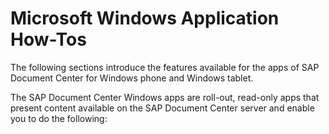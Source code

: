 <!-- loioa0f17bbb7181457a807a9486ed8b4103 -->

# Microsoft Windows Application How-Tos

The following sections introduce the features available for the apps of SAP Document Center for Windows phone and Windows tablet.

The SAP Document Center Windows apps are roll-out, read-only apps that present content available on the SAP Document Center server and enable you to do the following:

